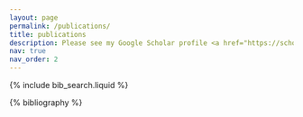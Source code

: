 ```yaml
---
layout: page
permalink: /publications/
title: publications
description: Please see my Google Scholar profile <a href="https://scholar.google.com/citations?hl=en&user=19Ouf5MAAAAJ">here</a>.
nav: true
nav_order: 2
---
```


<!-- _pages/publications.md -->

<!-- Bibsearch Feature -->

{% include bib_search.liquid %}

<div class="publications">

{% bibliography %}

</div>
